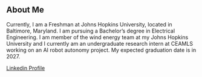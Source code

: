 ## About Me
Currently, I am a Freshman at Johns Hopkins University, located in Baltimore, Maryland. I am pursuing a Bachelor’s degree in Electrical Engineering. I am member of the wind energy team at my Johns Hopkins University and I currently am an undergraduate research intern at CEAMLS working on an AI robot autonomy project. My expected graduation date is in 2027.

[Linkedin Profile](https://www.linkedin.com/in/oriane-nana-41125823a/)

